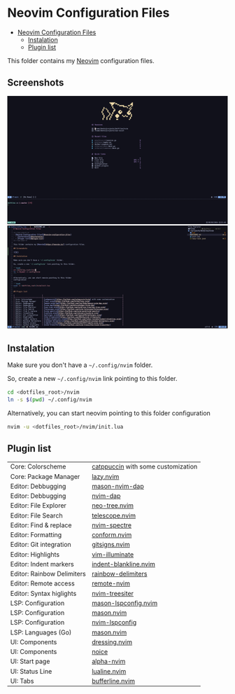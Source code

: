# Neovim Configuration Files

<!--toc:start-->
- [Neovim Configuration Files](#neovim-configuration-files)
  - [Instalation](#instalation)
  - [Plugin list](#plugin-list)
<!--toc:end-->

This folder contains my [Neovim](https://neovim.io/) configuration files.

## Screenshots

![nvim screenshot 1](../screenshots/nvim_1.png)
![nvim screenshot 1](../screenshots/nvim_2.png)

## Instalation

Make sure you don't have a `~/.config/nvim` folder.

So, create a new `~/.config/nvim` link pointing to this folder.

```bash
cd <dotfiles_root>/nvim
ln -s $(pwd) ~/.config/nvim
```

Alternatively, you can start neovim pointing to this folder
configuration

```bash
nvim -u <dotfiles_root>/nvim/init.lua
```

## Plugin list

|                            |                                                                                 |
|:---------------------------|:--------------------------------------------------------------------------------|
| Core: Colorscheme          | [catppuccin](https://github.com/catppuccin/nvim) with some customization        | 
| Core: Package Manager      | [lazy.nvim](https://github.com/folke/lazy.nvim)                                 |
| Editor: Debbugging         | [mason-nvim-dap](https://github.com/jay-babu/mason-nvim-dap.nvim)               |
| Editor: Debbugging         | [nvim-dap](https://github.com/mfussenegger/nvim-dap)                            |
| Editor: File Explorer      | [neo-tree.nvim](https://github.com/nvim-neo-tree/neo-tree.nvim)                 |
| Editor: File Search        | [telescope.nvim](https://github.com/nvim-telescope/telescope.nvim)              |
| Editor: Find & replace     | [nvim-spectre](https://github.com/nvim-pack/nvim-spectre)                       |
| Editor: Formatting         | [conform.nvim](https://github.com/stevearc/conform.nvim)                        |
| Editor: Git integration    | [gitsigns.nvim](https://github.com/lewis6991/gitsigns.nvim)                     |
| Editor: Highlights         | [vim-illuminate](https://github.com/RRethy/vim-illuminate)                      |
| Editor: Indent markers     | [indent-blankline.nvim](https://github.com/lukas-reineke/indent-blankline.nvim) |
| Editor: Rainbow Delimiters | [rainbow-delimiters](https://github.com/HiPhish/rainbow-delimiters.nvim)        |
| Editor: Remote access      | [remote-nvim](https://github.com/amitds1997/remote-nvim.nvim)                   |
| Editor: Syntax higlights   | [nvim-treesiter](https://github.com/nvim-treesitter/nvim-treesitter)            |
| LSP: Configuration         | [mason-lspconfig.nvim](https://github.com/williamboman/mason-lspconfig.nvim)    |
| LSP: Configuration         | [mason.nvim](https://github.com/williamboman/mason.nvim)                        |
| LSP: Configuration         | [nvim-lspconfig](https://github.com/neovim/nvim-lspconfig)                      |
| LSP: Languages (Go)        | [mason.nvim](https://github.com/williamboman/mason.nvim)                        |
| UI: Components             | [dressing.nvim](https://github.com/stevearc/dressing.nvim)                      |
| UI: Components             | [noice](https://github.com/stevearc/dressing.nvim)                              |
| UI: Start page             | [alpha-nvim](https://github.com/goolord/alpha-nvim)                             |
| UI: Status Line            | [lualine.nvim](https://github.com/nvim-lualine/lualine.nvim)                    |
| UI: Tabs                   | [bufferline.nvim](https://github.com/akinsho/bufferline.nvim)                   |
